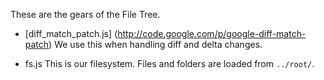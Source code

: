 These are the gears of the File Tree.

* [diff_match_patch.js] (http://code.google.com/p/google-diff-match-patch)
  We use this when handling diff and delta changes.

* fs.js
  This is our filesystem. Files and folders are loaded from `../root/`.
